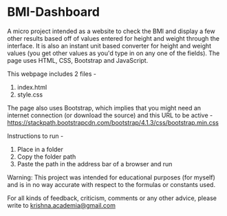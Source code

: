 # BMI-Dashboard
A micro project intended as a website to check the BMI and display a few other results based off of values entered for height and weight through the interface. It is also an instant unit based converter for height and weight values (you get other values as you'd type in on any one of the fields). The page uses HTML, CSS, Bootstrap and JavaScript.

This webpage includes 2 files -
1. index.html
2. style.css

The page also uses Bootstrap, which implies that you might need an internet connection (or download the source) and this URL to be active - https://stackpath.bootstrapcdn.com/bootstrap/4.1.3/css/bootstrap.min.css

Instructions to run -
1. Place in a folder 
2. Copy the folder path
3. Paste the path in the address bar of a browser and run

Warning: This project was intended for educational purposes (for myself) and is in no way accurate with respect to the formulas or constants used.

For all kinds of feedback, criticism, comments or any other advice, please write to krishna.academia@gmail.com
